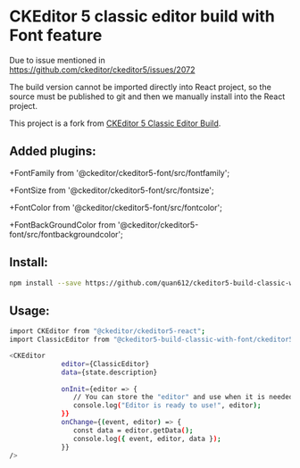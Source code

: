 # CKEditor 5 classic editor build with Font feature

Due to issue mentioned in https://github.com/ckeditor/ckeditor5/issues/2072

The build version cannot be imported directly into React project, so the source must be published to git and then we manually install into the React project.

This project is a fork from [CKEditor 5 Classic Editor Build](https://github.com/ckeditor/ckeditor5-build-classic). 

## Added plugins:

+FontFamily from '@ckeditor/ckeditor5-font/src/fontfamily';

+FontSize from '@ckeditor/ckeditor5-font/src/fontsize';

+FontColor from '@ckeditor/ckeditor5-font/src/fontcolor';

+FontBackGroundColor from '@ckeditor/ckeditor5-font/src/fontbackgroundcolor';

## Install:
```bash
npm install --save https://github.com/quan612/ckeditor5-build-classic-with-font
```

## Usage:
```bash
import CKEditor from "@ckeditor/ckeditor5-react";
import ClassicEditor from "@ckeditor5-build-classic-with-font/ckeditor5-build-classic";

<CKEditor
             editor={ClassicEditor}
             data={state.description}
                      
             onInit={editor => {
                // You can store the "editor" and use when it is needed.
                console.log("Editor is ready to use!", editor);
             }}
             onChange={(event, editor) => {
                const data = editor.getData();
                console.log({ event, editor, data });
             }}
/>
```

